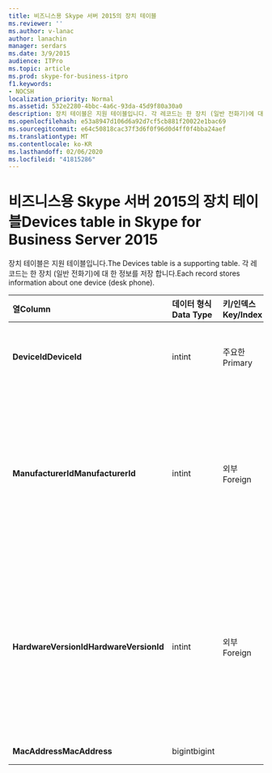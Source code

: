 ```yaml
---
title: 비즈니스용 Skype 서버 2015의 장치 테이블
ms.reviewer: ''
ms.author: v-lanac
author: lanachin
manager: serdars
ms.date: 3/9/2015
audience: ITPro
ms.topic: article
ms.prod: skype-for-business-itpro
f1.keywords:
- NOCSH
localization_priority: Normal
ms.assetid: 532e2280-4bbc-4a6c-93da-45d9f80a30a0
description: 장치 테이블은 지원 테이블입니다. 각 레코드는 한 장치 (일반 전화기)에 대 한 정보를 저장 합니다.
ms.openlocfilehash: e53a8947d106d6a92d7cf5cb881f20022e1bac69
ms.sourcegitcommit: e64c50818cac37f3d6f0f96d0d4ff0f4bba24aef
ms.translationtype: MT
ms.contentlocale: ko-KR
ms.lasthandoff: 02/06/2020
ms.locfileid: "41815286"
---
```

# <a name="devices-table-in-skype-for-business-server-2015"></a><span data-ttu-id="abe13-104">비즈니스용 Skype 서버 2015의 장치 테이블</span><span class="sxs-lookup"><span data-stu-id="abe13-104">Devices table in Skype for Business Server 2015</span></span>
 
<span data-ttu-id="abe13-105">장치 테이블은 지원 테이블입니다.</span><span class="sxs-lookup"><span data-stu-id="abe13-105">The Devices table is a supporting table.</span></span> <span data-ttu-id="abe13-106">각 레코드는 한 장치 (일반 전화기)에 대 한 정보를 저장 합니다.</span><span class="sxs-lookup"><span data-stu-id="abe13-106">Each record stores information about one device (desk phone).</span></span>
  
|<span data-ttu-id="abe13-107">**열**</span><span class="sxs-lookup"><span data-stu-id="abe13-107">**Column**</span></span>|<span data-ttu-id="abe13-108">**데이터 형식**</span><span class="sxs-lookup"><span data-stu-id="abe13-108">**Data Type**</span></span>|<span data-ttu-id="abe13-109">**키/인덱스**</span><span class="sxs-lookup"><span data-stu-id="abe13-109">**Key/Index**</span></span>|<span data-ttu-id="abe13-110">**세부적인**</span><span class="sxs-lookup"><span data-stu-id="abe13-110">**Details**</span></span>|
|:-----|:-----|:-----|:-----|
|<span data-ttu-id="abe13-111">**DeviceId**</span><span class="sxs-lookup"><span data-stu-id="abe13-111">**DeviceId**</span></span> <br/> |<span data-ttu-id="abe13-112">int</span><span class="sxs-lookup"><span data-stu-id="abe13-112">int</span></span>  <br/> |<span data-ttu-id="abe13-113">주요한</span><span class="sxs-lookup"><span data-stu-id="abe13-113">Primary</span></span>  <br/> |<span data-ttu-id="abe13-114">이 하드웨어 버전을 식별 하는 고유 번호입니다.</span><span class="sxs-lookup"><span data-stu-id="abe13-114">Unique number identifying this hardware version.</span></span>  <br/> |
|<span data-ttu-id="abe13-115">**ManufacturerId**</span><span class="sxs-lookup"><span data-stu-id="abe13-115">**ManufacturerId**</span></span> <br/> |<span data-ttu-id="abe13-116">int</span><span class="sxs-lookup"><span data-stu-id="abe13-116">int</span></span>  <br/> |<span data-ttu-id="abe13-117">외부</span><span class="sxs-lookup"><span data-stu-id="abe13-117">Foreign</span></span>  <br/> |<span data-ttu-id="abe13-118">이 장치에 대 한 제조업체입니다.</span><span class="sxs-lookup"><span data-stu-id="abe13-118">Manufacturer of this device.</span></span> <span data-ttu-id="abe13-119">자세한 내용은 [비즈니스용 Skype 서버 2015의 제조업체 표](manufacturers.md) 를 참조 하세요.</span><span class="sxs-lookup"><span data-stu-id="abe13-119">See the [Manufacturers table in Skype for Business Server 2015](manufacturers.md) for more information.</span></span> <br/> |
|<span data-ttu-id="abe13-120">**HardwareVersionId**</span><span class="sxs-lookup"><span data-stu-id="abe13-120">**HardwareVersionId**</span></span> <br/> |<span data-ttu-id="abe13-121">int</span><span class="sxs-lookup"><span data-stu-id="abe13-121">int</span></span>  <br/> |<span data-ttu-id="abe13-122">외부</span><span class="sxs-lookup"><span data-stu-id="abe13-122">Foreign</span></span>  <br/> |<span data-ttu-id="abe13-123">이 장치에 대 한 하드웨어 버전.</span><span class="sxs-lookup"><span data-stu-id="abe13-123">Hardware version of this device.</span></span> <span data-ttu-id="abe13-124">자세한 내용은 [비즈니스용 Skype 서버 2015에서 HardwareVersions 테이블](hardwareversions.md) 을 참조 하세요.</span><span class="sxs-lookup"><span data-stu-id="abe13-124">See the [HardwareVersions table in Skype for Business Server 2015](hardwareversions.md) for more information.</span></span> <br/> |
|<span data-ttu-id="abe13-125">**MacAddress**</span><span class="sxs-lookup"><span data-stu-id="abe13-125">**MacAddress**</span></span> <br/> |<span data-ttu-id="abe13-126">bigint</span><span class="sxs-lookup"><span data-stu-id="abe13-126">bigint</span></span>  <br/> ||<span data-ttu-id="abe13-127">MAC 주소</span><span class="sxs-lookup"><span data-stu-id="abe13-127">MAC Address</span></span>  <br/> |
   

